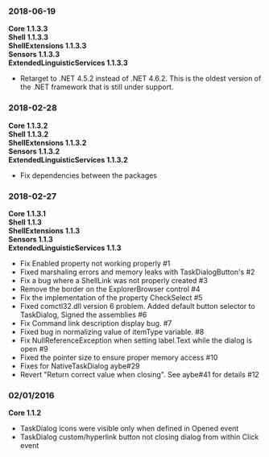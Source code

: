 ### 2018-06-19  
**Core 1.1.3.3**  
**Shell 1.1.3.3**  
**ShellExtensions 1.1.3.3**  
**Sensors 1.1.3.3**  
**ExtendedLinguisticServices 1.1.3.3**  
- Retarget to .NET 4.5.2 instead of .NET 4.6.2. This is the oldest version of the .NET framework that is still under support.


### 2018-02-28  
**Core 1.1.3.2**  
**Shell 1.1.3.2**  
**ShellExtensions 1.1.3.2**  
**Sensors 1.1.3.2**  
**ExtendedLinguisticServices 1.1.3.2**  
- Fix dependencies between the packages

### 2018-02-27  
**Core 1.1.3.1**  
**Shell 1.1.3**  
**ShellExtensions 1.1.3**  
**Sensors 1.1.3**  
**ExtendedLinguisticServices 1.1.3**  
- Fix Enabled property not working properly #1
- Fixed marshaling errors and memory leaks with TaskDialogButton's #2
- Fix a bug where a ShellLink was not properly created #3
- Remove the border on the ExplorerBrowser control #4
- Fix the implementation of the property CheckSelect #5
- Fixed comctl32.dll version 6 problem. Added default button selector to TaskDialog, Signed the assemblies #6
- Fix Command link description display bug. #7
- Fixed bug in normalizing value of itemType variable. #8
- Fix NullReferenceException when setting label.Text while the dialog is open #9
- Fixed the pointer size to ensure proper memory access #10
- Fixes for NativeTaskDialog aybe#29
- Revert "Return correct value when closing". See aybe#41 for details #12

### 02/01/2016  
**Core 1.1.2**  
- TaskDialog icons were visible only when defined in Opened event
- TaskDialog custom/hyperlink button not closing dialog from within Click event
